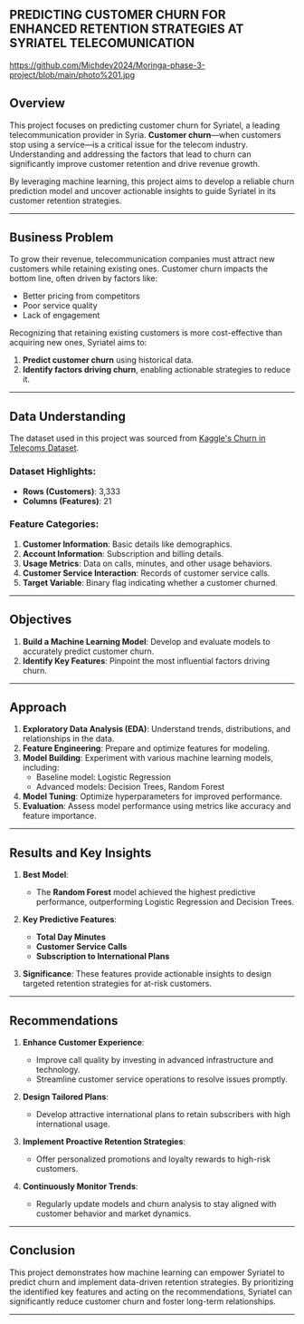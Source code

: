 ## PREDICTING CUSTOMER CHURN FOR ENHANCED RETENTION STRATEGIES AT SYRIATEL TELECOMUNICATION

https://github.com/Michdev2024/Moringa-phase-3-project/blob/main/photo%201.jpg
## Overview

This project focuses on predicting customer churn for Syriatel, a leading telecommunication provider in Syria. **Customer churn**—when customers stop using a service—is a critical issue for the telecom industry. Understanding and addressing the factors that lead to churn can significantly improve customer retention and drive revenue growth.

By leveraging machine learning, this project aims to develop a reliable churn prediction model and uncover actionable insights to guide Syriatel in its customer retention strategies.

---

## Business Problem

To grow their revenue, telecommunication companies must attract new customers while retaining existing ones. Customer churn impacts the bottom line, often driven by factors like:
- Better pricing from competitors
- Poor service quality
- Lack of engagement

Recognizing that retaining existing customers is more cost-effective than acquiring new ones, Syriatel aims to:
1. **Predict customer churn** using historical data.
2. **Identify factors driving churn**, enabling actionable strategies to reduce it.

---

## Data Understanding

The dataset used in this project was sourced from [Kaggle's Churn in Telecoms Dataset](https://www.kaggle.com/datasets/becksddf/churn-in-telecoms-dataset). 

### Dataset Highlights:
- **Rows (Customers)**: 3,333
- **Columns (Features)**: 21

### Feature Categories:
1. **Customer Information**: Basic details like demographics.
2. **Account Information**: Subscription and billing details.
3. **Usage Metrics**: Data on calls, minutes, and other usage behaviors.
4. **Customer Service Interaction**: Records of customer service calls.
5. **Target Variable**: Binary flag indicating whether a customer churned.

---

## Objectives

1. **Build a Machine Learning Model**: Develop and evaluate models to accurately predict customer churn.
2. **Identify Key Features**: Pinpoint the most influential factors driving churn.

---

## Approach

1. **Exploratory Data Analysis (EDA)**: Understand trends, distributions, and relationships in the data.
2. **Feature Engineering**: Prepare and optimize features for modeling.
3. **Model Building**: Experiment with various machine learning models, including:
   - Baseline model: Logistic Regression
   - Advanced models: Decision Trees, Random Forest
4. **Model Tuning**: Optimize hyperparameters for improved performance.
5. **Evaluation**: Assess model performance using metrics like accuracy and feature importance.

---

## Results and Key Insights

1. **Best Model**: 
   - The **Random Forest** model achieved the highest predictive performance, outperforming Logistic Regression and Decision Trees.

2. **Key Predictive Features**:
   - **Total Day Minutes**
   - **Customer Service Calls**
   - **Subscription to International Plans**

3. **Significance**: These features provide actionable insights to design targeted retention strategies for at-risk customers.

---

## Recommendations

1. **Enhance Customer Experience**:
   - Improve call quality by investing in advanced infrastructure and technology.
   - Streamline customer service operations to resolve issues promptly.

2. **Design Tailored Plans**:
   - Develop attractive international plans to retain subscribers with high international usage.

3. **Implement Proactive Retention Strategies**:
   - Offer personalized promotions and loyalty rewards to high-risk customers.

4. **Continuously Monitor Trends**:
   - Regularly update models and churn analysis to stay aligned with customer behavior and market dynamics.

---

## Conclusion

This project demonstrates how machine learning can empower Syriatel to predict churn and implement data-driven retention strategies. By prioritizing the identified key features and acting on the recommendations, Syriatel can significantly reduce customer churn and foster long-term relationships.

---

